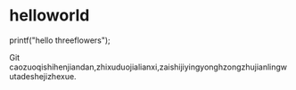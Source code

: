 # helloworld

printf("hello threeflowers");



Git caozuoqishihenjiandan,zhixuduojialianxi,zaishijiyingyonghzongzhujianlingwutadeshejizhexue.
